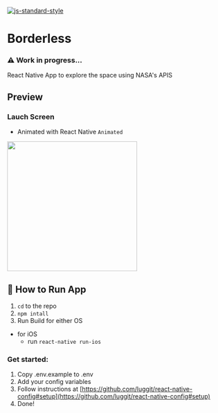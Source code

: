 [![js-standard-style](https://img.shields.io/badge/code%20style-standard-brightgreen.svg?style=flat)](http://standardjs.com/)

# Borderless

### :warning: Work in progress...

React Native App to explore the space using NASA's APIS

## Preview

### Lauch Screen

-   Animated with React Native `Animated`

<img src="https://i.imgur.com/OF8ObEb.gif" width="300">

## :rocket: How to Run App

1. `cd` to the repo
2. `npm intall`
3. Run Build for either OS

-   for iOS
    -   run `react-native run-ios`

### Get started:

1. Copy .env.example to .env
2. Add your config variables
3. Follow instructions at [https://github.com/luggit/react-native-config#setup](https://github.com/luggit/react-native-config#setup)
4. Done!
